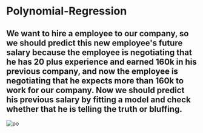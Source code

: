 # Polynomial-Regression

## We want to hire a employee to our company, so we should predict this new employee's future salary because the employee is negotiating that he has 20 plus experience and earned 160k in his previous company, and now the employee is negotiating that he expects more than 160k to work for our company. Now we should predict his previous salary by fitting a model and check whether that he is telling the truth or bluffing.


![po](https://user-images.githubusercontent.com/40026126/43734976-019d123a-99d7-11e8-8197-ab5cbf74fb49.PNG)
